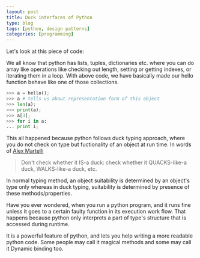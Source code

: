 ```yaml
---
layout: post
title: Duck interfaces of Python
type: blog
tags: [python, design patterns]
categories: [programming]
---
```


Let's look at this piece of code: 

<script src="https://gist.github.com/rarchk/83e16fb6dee003353e499320d3383888.js"></script>
We all know that python has lists, tuples, dictionaries etc. where you can do array like operations like checking out length, setting or getting indexes, or iterating them in a loop.  With above code, we have basically made our hello function behave like one of those collections. 

```python
>>> a = hello(); 
>>> a # tells us about representation form of this object 
>>> len(a); 
>>> print(a);
>>> a[3]; 
>>> for i in a:
...	print i; 

```					 

This all happened because python follows duck typing approach, where you do not check on type but fuctionality of an object at run time. In words of [Alex Martelli](https://en.wikipedia.org/wiki/Alex_Martelli)

> Don't check whether it IS-a duck: check whether it QUACKS-like-a duck, WALKS-like-a duck, etc.  

In normal typing method, an object suitability is determined by an object's type only whereas in duck typing, suitability is determined by presence of these methods/properties.

Have you ever wondered, when you run a python program, and it runs fine unless it goes to a certain faulty function in its execution work flow. That happens because python only interprets a part of type's structure that is accessed during runtime. 
  
It is a powerful feature of python, and lets you help writing a more readable python code. Some people may call it magical methods and some may call it Dynamic binding too.